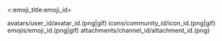 <:emoji_title:emoji_id>

avatars/user_id/avatar_id.(png|gif)
icons/community_id/icon_id.(png|gif)
emojis/emoji_id.(png|gif)
attachments/channel_id/attachment_id.(png)
